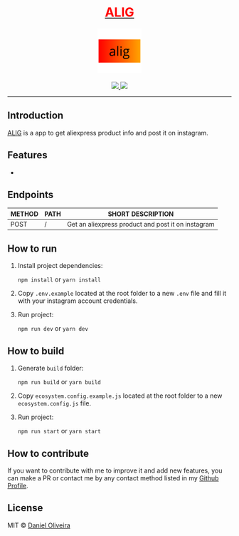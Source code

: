 <div align="center">
  <a href="https://alig.ondaniel.com.br/">
    <div>
      <h1 style="color: #ff0000">ALIG</h1>
    </div>
    <img src="./public/assets/alig.svg" width="100" height="100">
  </a>
  <br>
  <br>
  <div>
    <a href="https://img.shields.io/github/v/tag/ondanieldev/alig?color=ff0000&style=for-the-badge">
      <img src="https://img.shields.io/github/v/tag/ondanieldev/alig?color=ff0000&style=for-the-badge">
    </a>
    <a href="https://img.shields.io/github/license/ondanieldev/alig?color=ffa500&style=for-the-badge">
      <img src="https://img.shields.io/github/license/ondanieldev/alig?color=ffa500&style=for-the-badge">
    </a>
  </div>
  <hr>
</div>

## Introduction

[ALIG](https://alig.ondaniel.com.br/) is a app to get aliexpress product info and post it on instagram.

## Features

-


## Endpoints

| METHOD | PATH | SHORT DESCRIPTION                                  |
| ------ | ---- | -------------------------------------------------- |
| POST   | /    | Get an aliexpress product and post it on instagram |

## How to run

1. Install project dependencies:

   `npm install` or `yarn install`

2. Copy `.env.example` located at the root folder to a new `.env` file and fill it with your instagram account credentials.

3. Run project:

   `npm run dev` or `yarn dev`

## How to build

1. Generate `build` folder:

   `npm run build` or `yarn build`

2. Copy `ecosystem.config.example.js` located at the root folder to a new `ecosystem.config.js` file.

3. Run project:

   `npm run start` or `yarn start`

## How to contribute

If you want to contribute with me to improve it and add new features, you can make a PR or contact me by any contact method listed in my [Github Profile](https://github.com/ondanieldev).

## License

MIT © [Daniel Oliveira](https://ondaniel.com.br)
